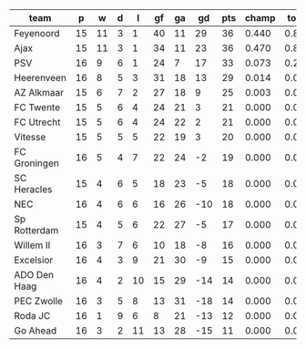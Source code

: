 |     team     | p  | w  | d | l  | gf | ga | gd  | pts | champ | top2  | top3  | top4  |  5-7  | bot4  | bot3  | bot2  |
|--------------|----|----|---|----|----|----|-----|-----|-------|-------|-------|-------|-------|-------|-------|-------|
| Feyenoord    | 15 | 11 | 3 |  1 | 40 | 11 |  29 |  36 | 0.440 | 0.816 | 0.954 | 0.991 | 0.009 | 0.000 | 0.000 | 0.000|
| Ajax         | 15 | 11 | 3 |  1 | 34 | 11 |  23 |  36 | 0.470 | 0.823 | 0.958 | 0.992 | 0.008 | 0.000 | 0.000 | 0.000|
| PSV          | 16 |  9 | 6 |  1 | 24 |  7 |  17 |  33 | 0.073 | 0.277 | 0.718 | 0.910 | 0.088 | 0.000 | 0.000 | 0.000|
| Heerenveen   | 16 |  8 | 5 |  3 | 31 | 18 |  13 |  29 | 0.014 | 0.064 | 0.260 | 0.654 | 0.321 | 0.000 | 0.000 | 0.000|
| AZ Alkmaar   | 15 |  6 | 7 |  2 | 27 | 18 |   9 |  25 | 0.003 | 0.018 | 0.084 | 0.296 | 0.593 | 0.000 | 0.000 | 0.000|
| FC Twente    | 15 |  5 | 6 |  4 | 24 | 21 |   3 |  21 | 0.000 | 0.001 | 0.008 | 0.037 | 0.394 | 0.017 | 0.007 | 0.003|
| FC Utrecht   | 15 |  5 | 6 |  4 | 24 | 22 |   2 |  21 | 0.000 | 0.001 | 0.011 | 0.066 | 0.528 | 0.007 | 0.003 | 0.001|
| Vitesse      | 15 |  5 | 5 |  5 | 22 | 19 |   3 |  20 | 0.000 | 0.001 | 0.004 | 0.028 | 0.374 | 0.021 | 0.009 | 0.003|
| FC Groningen | 16 |  5 | 4 |  7 | 22 | 24 |  -2 |  19 | 0.000 | 0.000 | 0.001 | 0.009 | 0.222 | 0.048 | 0.023 | 0.011|
| SC Heracles  | 15 |  4 | 6 |  5 | 18 | 23 |  -5 |  18 | 0.000 | 0.000 | 0.000 | 0.007 | 0.180 | 0.074 | 0.038 | 0.015|
| NEC          | 16 |  4 | 6 |  6 | 16 | 26 | -10 |  18 | 0.000 | 0.000 | 0.000 | 0.001 | 0.046 | 0.244 | 0.149 | 0.079|
| Sp Rotterdam | 15 |  4 | 5 |  6 | 22 | 27 |  -5 |  17 | 0.000 | 0.000 | 0.001 | 0.008 | 0.181 | 0.080 | 0.043 | 0.019|
| Willem II    | 16 |  3 | 7 |  6 | 10 | 18 |  -8 |  16 | 0.000 | 0.000 | 0.000 | 0.000 | 0.019 | 0.388 | 0.247 | 0.139|
| Excelsior    | 16 |  4 | 3 |  9 | 21 | 30 |  -9 |  15 | 0.000 | 0.000 | 0.000 | 0.000 | 0.020 | 0.394 | 0.267 | 0.154|
| ADO Den Haag | 16 |  4 | 2 | 10 | 15 | 29 | -14 |  14 | 0.000 | 0.000 | 0.000 | 0.000 | 0.011 | 0.521 | 0.376 | 0.228|
| PEC Zwolle   | 16 |  3 | 5 |  8 | 13 | 31 | -18 |  14 | 0.000 | 0.000 | 0.000 | 0.000 | 0.003 | 0.715 | 0.589 | 0.423|
| Roda JC      | 16 |  1 | 9 |  6 |  8 | 21 | -13 |  12 | 0.000 | 0.000 | 0.000 | 0.000 | 0.003 | 0.705 | 0.575 | 0.403|
| Go Ahead     | 16 |  3 | 2 | 11 | 13 | 28 | -15 |  11 | 0.000 | 0.000 | 0.000 | 0.000 | 0.001 | 0.787 | 0.675 | 0.522|
